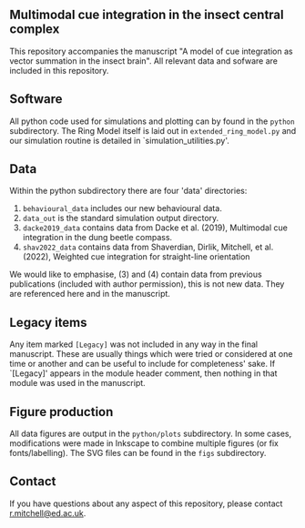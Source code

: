 ## Multimodal cue integration in the insect central complex

This repository accompanies the manuscript "A model of cue integration as vector summation in the insect brain". All relevant data and sofware are included in this repository.

## Software
All python code used for simulations and plotting can by found in the `python` subdirectory. 
The Ring Model itself is laid out in `extended_ring_model.py` and our simulation routine is
detailed in `simulation_utilities.py'.

## Data
Within the python subdirectory there are four 'data' directories:

1. `behavioural_data` includes our new behavioural data.
2. `data_out` is the standard simulation output directory.
3. `dacke2019_data` contains data from Dacke et al. (2019), Multimodal cue integration in the dung beetle compass.
4. `shav2022_data` contains data from Shaverdian, Dirlik, Mitchell, et al. (2022), Weighted cue integration for straight-line orientation

We would like to emphasise, (3) and (4) contain data from previous publications
(included with author permission), this is not new data. They are referenced
here and in the manuscript.

## Legacy items
Any item marked `[Legacy]` was not included in any way in the final manuscript. These are usually
things which were tried or considered at one time or another and can be useful to include
for completeness' sake. If `[Legacy]' appears in the module header comment, then nothing in
that module was used in the manuscript.

## Figure production
All data figures are output in the `python/plots`
subdirectory. In some cases, modifications were made in Inkscape to
combine multiple figures (or fix fonts/labelling). The SVG files can
be found in the `figs` subdirectory.

## Contact
If you have questions about any aspect of this repository, please
contact r.mitchell@ed.ac.uk.
